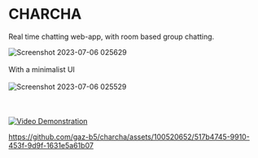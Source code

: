 # CHARCHA
Real time chatting web-app, with room based group chatting.


![Screenshot 2023-07-06 025629](https://github.com/gaz-b5/charcha/assets/100520652/7aba87ef-eac4-4232-bbf6-d0b6ca2763c0)
</br></br>
With a minimalist UI
</br></br>
![Screenshot 2023-07-06 025529](https://github.com/gaz-b5/charcha/assets/100520652/4c3c1f51-b905-4c0b-ab6f-e3a75ad99a07)
</br></br></br></br>
[![Video Demonstration](https://img.youtube.com/vi/ADF7yj2i6zw/0.jpg)](https://www.youtube.com/watch?v=ADF7yj2i6zw)


https://github.com/gaz-b5/charcha/assets/100520652/517b4745-9910-453f-9d9f-1631e5a61b07

